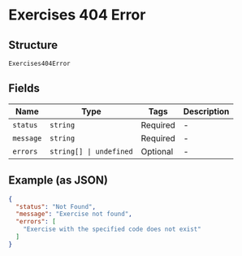 
# Exercises 404 Error

## Structure

`Exercises404Error`

## Fields

| Name | Type | Tags | Description |
|  --- | --- | --- | --- |
| `status` | `string` | Required | - |
| `message` | `string` | Required | - |
| `errors` | `string[] \| undefined` | Optional | - |

## Example (as JSON)

```json
{
  "status": "Not Found",
  "message": "Exercise not found",
  "errors": [
    "Exercise with the specified code does not exist"
  ]
}
```

